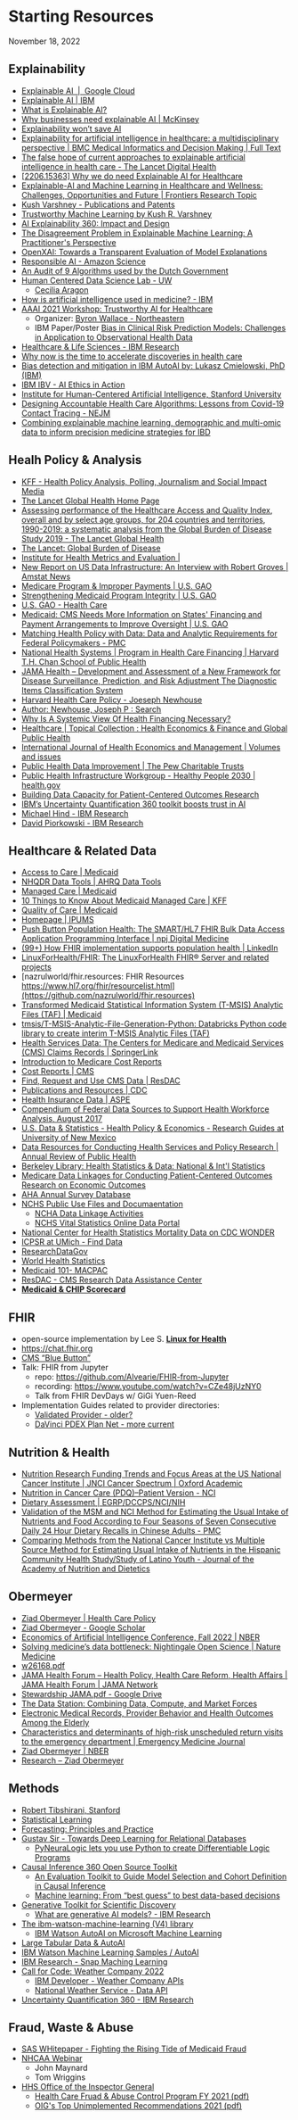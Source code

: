 # Starting Resources

November 18, 2022

## Explainability

* [Explainable AI  |  Google Cloud](https://cloud.google.com/explainable-ai)
* [Explainable AI | IBM](https://www.ibm.com/watson/explainable-ai)
* [What is Explainable AI?](https://insights.sei.cmu.edu/blog/what-is-explainable-ai/)
* [Why businesses need explainable AI | McKinsey](https://www.mckinsey.com/capabilities/quantumblack/our-insights/why-businesses-need-explainable-ai-and-how-to-deliver-it)
* [Explainability won’t save AI](https://www.brookings.edu/techstream/explainability-wont-save-ai/)
* [Explainability for artificial intelligence in healthcare: a multidisciplinary perspective | BMC Medical Informatics and Decision Making | Full Text](https://bmcmedinformdecismak.biomedcentral.com/articles/10.1186/s12911-020-01332-6)
* [The false hope of current approaches to explainable artificial intelligence in health care - The Lancet Digital Health](https://www.thelancet.com/journals/landig/article/PIIS2589-7500(21)00208-9/fulltext)
* [[2206.15363] Why we do need Explainable AI for Healthcare](https://arxiv.org/abs/2206.15363)
* [Explainable-AI and Machine Learning in Healthcare and Wellness: Challenges, Opportunities and Future | Frontiers Research Topic](https://www.frontiersin.org/research-topics/30823/explainable-ai-and-machine-learning-in-healthcare-and-wellness-challenges-opportunities-and-future)
* [Kush Varshney - Publications and Patents](https://krvarshney.github.io/publications.htm)
* [Trustworthy Machine Learning by Kush R. Varshney](http://www.trustworthymachinelearning.com/)
* [AI Explainability 360: Impact and Design](https://arxiv.org/abs/2109.12151)
* [The Disagreement Problem in Explainable Machine Learning: A Practitioner's Perspective](https://arxiv.org/abs/2202.01602)
* [OpenXAI: Towards a Transparent Evaluation of Model Explanations](https://arxiv.org/abs/2206.11104)
* [Responsible AI - Amazon Science](https://www.amazon.science/tag/responsible-ai)
* [An Audit of 9 Algorithms used by the Dutch Government](https://english.rekenkamer.nl/publications/reports/2022/05/18/an-audit-of-9-algorithms-used-by-the-dutch-government)
* [Human Centered Data Science Lab - UW](http://depts.washington.edu/hdsl/research/)
  * [Cecilia Aragon](https://faculty.washington.edu/aragon/)
* [How is artificial intelligence used in medicine? - IBM](https://www.ibm.com/topics/artificial-intelligence-medicine)
* [AAAI 2021 Workshop: Trustworthy AI for Healthcare](https://taih20.github.io/index.html)
  * Organizer: [Byron Wallace - Northeastern](https://www.byronwallace.com/)
  * IBM Paper/Poster [Bias in Clinical Risk Prediction Models: Challenges in Application to
Observational Health Data](https://taih20.github.io/papers/29/CameraReady/camera_AAAI2020_Fairness_OUD.pdf)
* [Healthcare & Life Sciences - IBM Research](https://research.ibm.com/topics/healthcare-and-life-sciences)
* [Why now is the time to accelerate discoveries in health care](https://research.ibm.com/blog/accelerating-discovery-health-care)
* [Bias detection and mitigation in IBM AutoAI by: Lukasz Cmielowski, PhD (IBM)](https://lukasz-cmielowski.medium.com/bias-detection-and-mitigation-in-ibm-autoai-406db0e19181)
* [IBM IBV - AI Ethics in Action](https://www.ibm.com/thought-leadership/institute-business-value/report/ai-ethics-in-action)
* [Institute for Human-Centered Artificial Intelligence, Stanford University](https://hai.stanford.edu/)
* [Designing Accountable Health Care Algorithms: Lessons from Covid-19 Contact Tracing - NEJM](https://catalyst.nejm.org/doi/10.1056/CAT.21.0382)
* [Combining explainable machine learning, demographic and multi-omic data to inform precision medicine strategies for IBD](https://research.ibm.com/publications/combining-explainable-machine-learning-demographic-and-multi-omic-data-to-inform-precision-medicine-strategies-for-inflammatory-bowel-disease)

## Healh Policy & Analysis

* [KFF - Health Policy Analysis, Polling, Journalism and Social Impact Media](https://www.kff.org/)
* [The Lancet Global Health Home Page](https://www.thelancet.com/journals/langlo/home)
* [Assessing performance of the Healthcare Access and Quality Index, overall and by select age groups, for 204 countries and territories, 1990-2019: a systematic analysis from the Global Burden of Disease Study 2019 - The Lancet Global Health](https://www.thelancet.com/journals/langlo/article/PIIS2214-109X(22)00429-6/fulltext)
* [The Lancet: Global Burden of Disease](https://www.thelancet.com/gbd)
* [Institute for Health Metrics and Evaluation |](https://www.healthdata.org/)
* [New Report on US Data Infrastructure: An Interview with Robert Groves | Amstat News](https://magazine.amstat.org/blog/2022/11/01/data-infrastructure-with-robert-groves/)
* [Medicare Program & Improper Payments | U.S. GAO](https://www.gao.gov/highrisk/medicare-program-improper-payments)
* [Strengthening Medicaid Program Integrity | U.S. GAO](https://www.gao.gov/highrisk/strengthening-medicaid-program-integrity)
* [U.S. GAO - Health Care](https://www.gao.gov/topics/health-care)
* [Medicaid: CMS Needs More Information on States' Financing and Payment Arrangements to Improve Oversight | U.S. GAO](https://www.gao.gov/products/gao-21-98)
* [Matching Health Policy with Data: Data and Analytic Requirements for Federal Policymakers - PMC](https://www.ncbi.nlm.nih.gov/pmc/articles/PMC4194646/)
* [National Health Systems | Program in Health Care Financing | Harvard T.H. Chan School of Public Health](https://www.hsph.harvard.edu/health-care-financing/projects/national-health-systems/)
* [JAMA Health – Development and Assessment of a New Framework for Disease Surveillance, Prediction, and Risk Adjustment The Diagnostic Items Classification System](https://jamanetwork.com/journals/jama-health-forum/fullarticle/2790542)
* [Harvard Health Care Policy - Joeseph Newhouse](https://hcp.hms.harvard.edu/people/joseph-p-newhouse)
* [Author: Newhouse, Joseph P : Search](https://www.healthaffairs.org/author/Newhouse%2C+Joseph+P)
* [Why Is A Systemic View Of Health Financing Necessary?](https://www.fpzg.unizg.hr/_download/repository/HsiaoFinancing2007.pdf)
* [Healthcare | Topical Collection : Health Economics & Finance and Global Public Health](https://www.mdpi.com/journal/healthcare/topical_collections/Economics_Health)
* [International Journal of Health Economics and Management | Volumes and issues](https://link.springer.com/journal/10754/volumes-and-issues)
* [Public Health Data Improvement | The Pew Charitable Trusts](https://www.pewtrusts.org/en/projects/public-health-data-improvement)
* [Public Health Infrastructure Workgroup - Healthy People 2030 | health.gov](https://health.gov/healthypeople/about/workgroups/public-health-infrastructure-workgroup)
* [Building Data Capacity for Patient-Centered Outcomes Research](https://www.nationalacademies.org/our-work/building-data-capacity-for-patient-centered-outcomes-research-an-agenda-for-2021-to-2030)
* [IBM’s Uncertainty Quantification 360 toolkit boosts trust in AI](https://research.ibm.com/blog/uncertainty-quantification-360)
* [Michael Hind - IBM Research](https://researcher.ibm.com/researcher/view.php?person=us-hindm)
* [David Piorkowski - IBM Research](https://research.ibm.com/people/david-piorkowski)

## Healthcare & Related Data

* [Access to Care | Medicaid](https://www.medicaid.gov/medicaid/access-care/index.html)
* [NHQDR Data Tools | AHRQ Data Tools](https://datatools.ahrq.gov/nhqdr)
* [Managed Care | Medicaid](https://www.medicaid.gov/medicaid/managed-care/index.html)
* [10 Things to Know About Medicaid Managed Care | KFF](https://www.kff.org/medicaid/issue-brief/10-things-to-know-about-medicaid-managed-care/)
* [Quality of Care | Medicaid](https://www.medicaid.gov/medicaid/quality-of-care/index.html)
* [Homepage | IPUMS](https://www.ipums.org/)
* [Push Button Population Health: The SMART/HL7 FHIR Bulk Data Access Application Programming Interface | npj Digital Medicine](https://www.nature.com/articles/s41746-020-00358-4)
* [(99+) How FHIR implementation supports population health | LinkedIn](https://www.linkedin.com/pulse/how-fhir-implementation-supports-population-health-robi-karp/)
* [LinuxForHealth/FHIR: The LinuxForHealth FHIR® Server and related projects](https://github.com/LinuxForHealth/FHIR)
* [nazrulworld/fhir.resources: FHIR Resources https://www.hl7.org/fhir/resourcelist.html](https://github.com/nazrulworld/fhir.resources)
* [Transformed Medicaid Statistical Information System (T-MSIS) Analytic Files (TAF) | Medicaid](https://www.medicaid.gov/medicaid/data-systems/macbis/medicaid-chip-research-files/transformed-medicaid-statistical-information-system-t-msis-analytic-files-taf/index.html)
* [tmsis/T-MSIS-Analytic-File-Generation-Python: Databricks Python code library to create interim T-MSIS Analytic Files (TAF)](https://github.com/tmsis/T-MSIS-Analytic-File-Generation-Python)
* [Health Services Data: The Centers for Medicare and Medicaid Services (CMS) Claims Records | SpringerLink](https://link.springer.com/referenceworkentry/10.1007/978-1-4939-8715-3_5)
* [Introduction to Medicare Cost Reports](http://resdac.umn.edu/sites/resdac.umn.edu/files/Introduction%20to%20Medicare%20Cost%20Reports%20(Slides)_0.pdf)
* [Cost Reports | CMS](https://www.cms.gov/research-statistics-data-and-systems/downloadable-public-use-files/cost-reports)
* [Find, Request and Use CMS Data | ResDAC](https://resdac.org/)
* [Publications and Resources | CDC](https://www.cdc.gov/surveillance/pubs-resources/index.html)
* [Health Insurance Data | ASPE](https://aspe.hhs.gov/collaborations-committees-advisory-groups/hhs-data/hhs-data-council-introduction/dc-archive/health-insurance-data)
* [Compendium of Federal Data Sources to Support Health Workforce Analysis, August 2017](https://bhw.hrsa.gov/sites/default/files/bureau-health-workforce/data-research/compendium.pdf)
* [U.S. Data & Statistics - Health Policy & Economics - Research Guides at University of New Mexico](https://libguides.unm.edu/health-policy)
* [Data Resources for Conducting Health Services and Policy Research | Annual Review of Public Health](https://www.annualreviews.org/doi/10.1146/annurev-publhealth-040617-013544)
* [Berkeley Library: Health Statistics & Data: National & Int'l Statistics](https://guides.lib.berkeley.edu/publichealth/healthstatistics)
* [Medicare Data Linkages for Conducting Patient-Centered Outcomes Research on Economic Outcomes](https://aspe.hhs.gov/reports/medicare-data-linkages-conducting-pcor)
* [AHA Annual Survey Database](https://www.ahadata.com/aha-annual-survey-database)
* [NCHS Public Use Files and Documaentation](https://www.cdc.gov/nchs/data_access/ftp_data.htm)
  * [NCHA Data Linkage Activities](https://www.cdc.gov/nchs/data-linkage/index.htm)
  * [NCHS Vital Statistics Online Data Portal](https://www.cdc.gov/nchs/data_access/vitalstatsonline.htm)
* [National Center for Health Statistics Mortality Data on CDC WONDER](https://wonder.cdc.gov/mcd.html)
* [ICPSR at UMich - Find Data](https://www.icpsr.umich.edu/web/pages/ICPSR/index.html)
* [ResearchDataGov](https://www.researchdatagov.org/)
* [World Health Statistics](https://www.who.int/data/gho/publications/world-health-statistics)
* [Medicaid 101- MACPAC](https://www.macpac.gov/medicaid-101/)
* [ResDAC - CMS Research Data Assistance Center](https://resdac.org/)
* [**Medicaid & CHIP Scorecard**](https://www.medicaid.gov/state-overviews/scorecard/index.html)

## FHIR

* open-source implementation by Lee S. [**Linux for Health**](https://linuxforhealth.github.io/docs/index.html)
* <https://chat.fhir.org>
* [CMS “Blue Button”](http://hl7.org/fhir/us/carin-bb/)
* Talk: FHIR from Jupyter
  * repo: <https://github.com/Alvearie/FHIR-from-Jupyter>
  * recording: <https://www.youtube.com/watch?v=CZe48jUzNY0>
  * Talk from FHIR DevDays w/ GiGi Yuen-Reed
* Implementation Guides related to provider directories:
  * [Validated Provider - older?](http://build.fhir.org/ig/HL7/VhDir/)
  * [DaVinci PDEX Plan Net - more current](https://build.fhir.org/ig/HL7/davinci-pdex-plan-net/)

## Nutrition & Health

* [Nutrition Research Funding Trends and Focus Areas at the US National Cancer Institute | JNCI Cancer Spectrum | Oxford Academic](https://academic.oup.com/jncics/article/6/5/pkac064/6680239)
* [Nutrition in Cancer Care (PDQ)–Patient Version - NCI](https://www.cancer.gov/about-cancer/treatment/side-effects/appetite-loss/nutrition-pdq)
* [Dietary Assessment | EGRP/DCCPS/NCI/NIH](https://epi.grants.cancer.gov/dietary-assessment/)
* [Validation of the MSM and NCI Method for Estimating the Usual Intake of Nutrients and Food According to Four Seasons of Seven Consecutive Daily 24 Hour Dietary Recalls in Chinese Adults - PMC](https://www.ncbi.nlm.nih.gov/pmc/articles/PMC8838361/)
* [Comparing Methods from the National Cancer Institute vs Multiple Source Method for Estimating Usual Intake of Nutrients in the Hispanic Community Health Study/Study of Latino Youth - Journal of the Academy of Nutrition and Dietetics](https://www.jandonline.org/article/S2212-2672(20)30284-7/fulltext)

## Obermeyer

* [Ziad Obermeyer | Health Care Policy](https://hcp.hms.harvard.edu/people/ziad-obermeyer)
* [Ziad Obermeyer - Google Scholar](https://scholar.google.com/citations?hl=en&user=d--zW38AAAAJ&view_op=list_works&sortby=pubdate)
* [Economics of Artificial Intelligence Conference, Fall 2022 | NBER](https://www.nber.org/conferences/economics-artificial-intelligence-conference-fall-2022)
* [Solving medicine’s data bottleneck: Nightingale Open Science | Nature Medicine](https://www.nature.com/articles/s41591-022-01804-4)
* [w26168.pdf](https://www.nber.org/system/files/working_papers/w26168/w26168.pdf)
* [JAMA Health Forum – Health Policy, Health Care Reform, Health Affairs | JAMA Health Forum | JAMA Network](https://jamanetwork.com/journals/jama-health-forum/fullarticle/2789384)
* [Stewardship JAMA.pdf - Google Drive](https://drive.google.com/file/d/1qi6PWnx7S7Yaj23EnJKDxf2XnhK2UQd3/view)
* [The Data Station: Combining Data, Compute, and Market Forces](https://arxiv.org/pdf/2009.00035.pdf)
* [Electronic Medical Records, Provider Behavior and Health Outcomes Among the Elderly](https://ashecon.confex.com/ashecon/2020/meetingapp.cgi/Paper/10246)
* [Characteristics and determinants of high-risk unscheduled return visits to the emergency department | Emergency Medicine Journal](https://emj.bmj.com/content/37/2/79.abstract)
* [Ziad Obermeyer | NBER](https://www.nber.org/people/ziad_obermeyer?page=1&perPage=50)
* [Research – Ziad Obermeyer](http://ziadobermeyer.com/research/)

## Methods

* [Robert Tibshirani, Stanford](https://tibshirani.su.domains/research.html)
* [Statistical Learning](https://www.statlearning.com/)
* [Forecasting: Principles and Practice](https://otexts.com/fpp3/)
* [Gustav Sir - Towards Deep Learning for Relational Databases](https://medium.com/towards-data-science/towards-deep-learning-for-relational-databases-de9adce5bb00)
  * [PyNeuraLogic lets you use Python to create Differentiable Logic Programs](https://pyneuralogic.readthedocs.io/en/latest/index.html)
* [Causal Inference 360 Open Source Toolkit](https://ci360.mybluemix.net)
  * [An Evaluation Toolkit to Guide Model Selection and Cohort Definition in Causal Inference](https://arxiv.org/abs/1906.00442)
  * [Machine learning: From “best guess” to best data-based decisions](https://research.ibm.com/blog/causal-360-toolkit)
* [Generative Toolkit for Scientific Discovery](https://gt4sd.github.io/gt4sd-core/)
  * [What are generative AI models? - IBM Research](https://research.ibm.com/blog/generative-models-toolkit-for-scientific-discovery)
* [The ibm-watson-machine-learning (V4) library](http://ibm-wml-api-pyclient.mybluemix.net/)
  * [IBM Watson AutoAI on Microsoft Machine Learning](https://lukasz-cmielowski.medium.com/ibm-watson-autoai-and-microsoft-azure-machine-learning-can-that-work-d27d71bb9d06)
* [Large Tabular Data & AutoAI](https://lukasz-cmielowski.medium.com/large-tabular-data-autoai-6876184449dc)
* [IBM Watson Machine Learning Samples / AutoAI](https://github.com/IBM/watson-machine-learning-samples/tree/master/cloud/notebooks/python_sdk/experiments/autoai)
* [IBM Research - Snap Maching Learning](https://www.zurich.ibm.com/snapml/)
* [Call for Code: Weather Company 2022](https://developer.ibm.com/blogs/call-for-code-the-weather-company-and-you/)
  * [IBM Developer - Weather Company APIs](https://developer.ibm.com/components/weather-company/apis/)
  * [National Weather Service - Data API](https://www.weather.gov/documentation/services-web-api)
* [Uncertainty Quantification 360 - IBM Research](https://uq360.mybluemix.net/)

## Fraud, Waste & Abuse

* [SAS WHitepaper - Fighting the Rising Tide of Medicaid Fraud](https://www.sas.com/en/whitepapers/iia-fighting-rising-tide-medicaid-fraud-113056.html)
* [NHCAA Webinar](https://www.nhcaa.org/events/keeping-fraud-honest-analytics-bias-in-fraud-waste-and-abuse-and-special-investigations-units/)
  * John Maynard
  * Tom Wriggins
* [HHS Office of the Inspector General](https://oig.hhs.gov/)
  * [Health Care Fruad & Abuse Control Program FY 2021 (pdf)](https://oig.hhs.gov/publications/docs/hcfac/FY2021-hcfac.pdf)
  * [OIG's Top Unimplemented Recommendations 2021 (pdf)](https://oig.hhs.gov/reports-and-publications/compendium/index.asp)